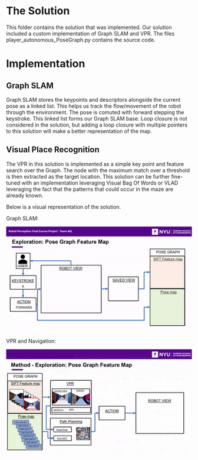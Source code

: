 # The Solution

This folder contains the solution that was implemented. Our solution included a custom implementation of Graph SLAM and VPR. The files player_autonomous_PoseGraph.py contains the source code.

# Implementation
## Graph SLAM
Graph SLAM stores the keypoints and descriptors alongside the current pose as a linked list. This helps us track the flow/movement of the robot through the environment. The pose is comuted with forward stepping the keystroke. This linked list forms our Graph SLAM base. Loop closure is not considered in the solution, but adding a loop closure with multiple pointers to this solution will make a better representation of the map.   

## Visual Place Recognition
The VPR in this solution is implemented as a simple key point and feature search over the Graph. The node with the maximum match over a threshold is then extracted as the target location. This solution can be further fine-tuned with an implementation leveraging Visual Bag Of Words or VLAD leveraging the fact that the patterns that could occur in the maze are already known.

Below is a visual representation of the solution.

Graph SLAM:

![Graph SLAM: Building the Graph](/Solution/GraphSLAM.gif)

VPR and Navigation:

![Graph SLAM: Building the Graph](/Solution/VPR-gif.gif)

